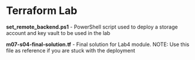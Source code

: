 # Terraform Lab

**set_remote_backend.ps1** - PowerShell script used to deploy a storage account and key vault to be used in the lab

**m07-s04-final-solution.tf** - Final solution for Lab4 module. NOTE: Use this file as reference if you are stuck with the deployment

